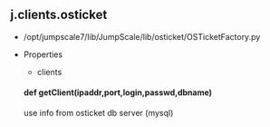 ## j.clients.osticket

- /opt/jumpscale7/lib/JumpScale/lib/osticket/OSTicketFactory.py
- Properties
    - clients

    

    #### def getClient(ipaddr,port,login,passwd,dbname) 
    
    use info from osticket db server (mysql)
